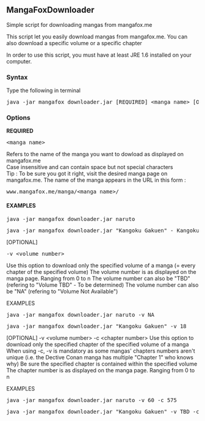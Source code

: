 <h2>MangaFoxDownloader</h2>
Simple script for downloading mangas from mangafox.me

This script let you easily download mangas from mangafox.me. You can also download a specific volume or a specific chapter

In order to use this script, you must have at least JRE 1.6 installed on your computer.

<h3>Syntax</h3>

Type the following in terminal
<pre>java -jar mangafox_downloader.jar [REQUIRED] &lt;manga name&gt; [OPTIONAL] -v &lt;volume number&gt; -c &lt;chapitre number&gt;</pre>

<h3>Options</h3>
<b>REQUIRED</b> <pre>&lt;manga name&gt;</pre>
Refers to the name of the manga you want to dowload as displayed on mangafox.me<br/>
Case insensitive and can contain space but not special characters<br/>
Tip : To be sure you got it right, visit the desired manga page on mangafox.me. The name of the manga appears in the URL in this form : <pre>www.mangafox.me/manga/&lt;manga name&gt;/</pre>

<h4>EXAMPLES</h4>
<pre>java -jar mangafox_downloader.jar naruto</pre>
<pre>java -jar mangafox_downloader.jar "Kangoku Gakuen" - Kangoku Gakuen refers to Prison School</pre>


[OPTIONAL] <pre>-v &lt;volume number&gt; </pre>
Use this option to download only the specified volume of a manga (= every chapter of the specified volume)
The volume number is as displayed on the manga page. Ranging from 0 to n
The volume number can also be "TBD" (refering to "Volume TBD" - To be determined)
The volume number can also be "NA" (refering to "Volume Not Available")

EXAMPLES
<pre>java -jar mangafox_downloader.jar naruto -v NA</pre>
<pre>java -jar mangafox_downloader.jar "Kangoku Gakuen" -v 18</pre>


[OPTIONAL] -v &lt;volume number&gt; -c &lt;chapter number&gt;
Use this option to download only the specified chapter of the specified volume of a manga
When using -c, -v is mandatory as some mangas' chapters numbers aren't unique (i.e. the Dective Conan manga has multiple "Chapter 1" who knows why)
Be sure the specified chapter is contained within the specified volume
The chapter number is as displayed on the manga page. Ranging from 0 to n

EXAMPLES
<pre>java -jar mangafox_downloader.jar naruto -v 60 -c 575</pre>
<pre>java -jar mangafox_downloader.jar "Kangoku Gakuen" -v TBD -c 197</pre>
